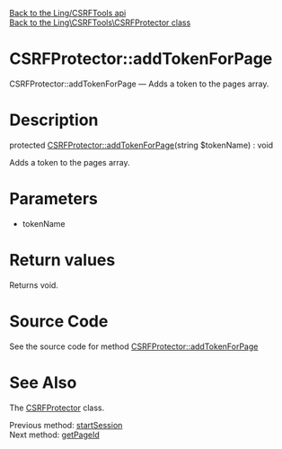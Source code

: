 [Back to the Ling/CSRFTools api](https://github.com/lingtalfi/CSRFTools/blob/master/doc/api/Ling/CSRFTools.md)<br>
[Back to the Ling\CSRFTools\CSRFProtector class](https://github.com/lingtalfi/CSRFTools/blob/master/doc/api/Ling/CSRFTools/CSRFProtector.md)


CSRFProtector::addTokenForPage
================



CSRFProtector::addTokenForPage — Adds a token to the pages array.




Description
================


protected [CSRFProtector::addTokenForPage](https://github.com/lingtalfi/CSRFTools/blob/master/doc/api/Ling/CSRFTools/CSRFProtector/addTokenForPage.md)(string $tokenName) : void




Adds a token to the pages array.




Parameters
================


- tokenName

    


Return values
================

Returns void.








Source Code
===========
See the source code for method [CSRFProtector::addTokenForPage](https://github.com/lingtalfi/CSRFTools/blob/master/CSRFProtector.php#L279-L291)


See Also
================

The [CSRFProtector](https://github.com/lingtalfi/CSRFTools/blob/master/doc/api/Ling/CSRFTools/CSRFProtector.md) class.

Previous method: [startSession](https://github.com/lingtalfi/CSRFTools/blob/master/doc/api/Ling/CSRFTools/CSRFProtector/startSession.md)<br>Next method: [getPageId](https://github.com/lingtalfi/CSRFTools/blob/master/doc/api/Ling/CSRFTools/CSRFProtector/getPageId.md)<br>


